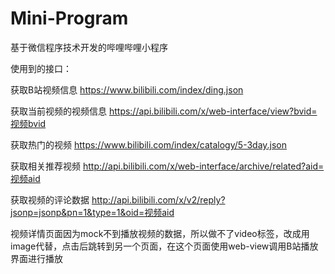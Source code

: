 # Mini-Program
基于微信程序技术开发的哔哩哔哩小程序

使用到的接口：

获取B站视频信息  https://www.bilibili.com/index/ding.json

获取当前视频的视频信息 https://api.bilibili.com/x/web-interface/view?bvid=视频bvid

获取热门的视频  https://www.bilibili.com/index/catalogy/5-3day.json

获取相关推荐视频  http://api.bilibili.com/x/web-interface/archive/related?aid=视频aid

获取视频的评论数据  http://api.bilibili.com/x/v2/reply?jsonp=jsonp&pn=1&type=1&oid=视频aid

视频详情页面因为mock不到播放视频的数据，所以做不了video标签，改成用image代替，点击后跳转到另一个页面，在这个页面使用web-view调用B站播放界面进行播放
